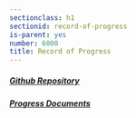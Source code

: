 ```yaml
---
sectionclass: h1
sectionid: record-of-progress
is-parent: yes
number: 6000
title: Record of Progress
---
```


##### [Github Repository](https://github.com/ryantantiern/mscu-2017)
##### [Progress Documents]( https://github.com/ryantantiern/mscu-2017/tree/master/Progress%20documents)